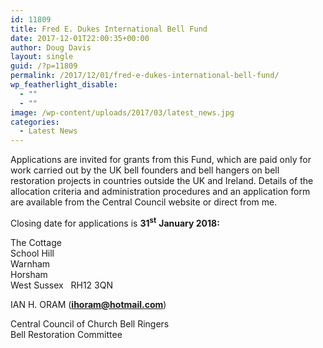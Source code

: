 ```yaml
---
id: 11809
title: Fred E. Dukes International Bell Fund
date: 2017-12-01T22:00:35+00:00
author: Doug Davis
layout: single
guid: /?p=11809
permalink: /2017/12/01/fred-e-dukes-international-bell-fund/
wp_featherlight_disable:
  - ""
  - ""
image: /wp-content/uploads/2017/03/latest_news.jpg
categories:
  - Latest News
---
```

<p align="LEFT">
  Applications are invited for grants from this Fund, which are paid only for work carried out by the UK bell founders and bell hangers on bell restoration projects in countries outside the UK and Ireland. Details of the allocation criteria and administration procedures and an application form are available from the Central Council website or direct from me.
</p>

<p align="LEFT">
  Closing date for applications is <strong>31<sup>st</sup></strong> <strong>January 2018:</strong>
</p>

The Cottage  
School Hill  
Warnham  
Horsham  
West Sussex   RH12 3QN

IAN H. ORAM <span lang="EN-GB">(</span>[**<span lang="">ihoram@hotmail.com</span>**](mailto:ihoram@hotmail.com)<span lang="EN-GB">)</span>

Central Council of Church Bell Ringers  
Bell Restoration Committee

<p align="LEFT">
